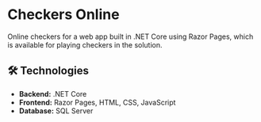 # Checkers Online

Online checkers for a web app built in .NET Core using Razor Pages, which is available for playing checkers in the solution.

## 🛠 Technologies
- **Backend:** .NET Core
- **Frontend:** Razor Pages, HTML, CSS, JavaScript
- **Database:** SQL Server
